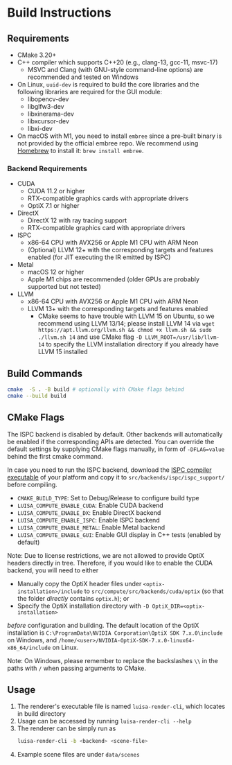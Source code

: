 # Build Instructions

## Requirements

- CMake 3.20+
- C++ compiler which supports C++20 (e.g., clang-13, gcc-11, msvc-17)
   - MSVC and Clang (with GNU-style command-line options) are recommended and tested on Windows
- On Linux, `uuid-dev` is required to build the core libraries and the following libraries are required for the GUI module:
   - libopencv-dev
   - libglfw3-dev
   - libxinerama-dev
   - libxcursor-dev
   - libxi-dev
- On macOS with M1, you need to install `embree` since a pre-built binary is not provided by the official embree repo. We recommend using [Homebrew](https://brew.sh/) to install it: `brew install embree`.


### Backend Requirements

- CUDA
    - CUDA 11.2 or higher
    - RTX-compatible graphics cards with appropriate drivers
    - OptiX 7.1 or higher
- DirectX
    - DirectX 12 with ray tracing support
    - RTX-compatible graphics card with appropriate drivers
- ISPC
    - x86-64 CPU with AVX256 or Apple M1 CPU with ARM Neon
    - (Optional) LLVM 12+ with the corresponding targets and features enabled (for JIT executing the IR emitted by ISPC)
- Metal
    - macOS 12 or higher
    - Apple M1 chips are recommended (older GPUs are probably supported but not tested)
- LLVM
    - x86-64 CPU with AVX256 or Apple M1 CPU with ARM Neon
    - LLVM 13+ with the corresponding targets and features enabled
      - CMake seems to have trouble with LLVM 15 on Ubuntu, so we recommend using LLVM 13/14; please install LLVM 14 via `wget https://apt.llvm.org/llvm.sh && chmod +x llvm.sh && sudo ./llvm.sh 14` and use CMake flag `-D LLVM_ROOT=/usr/lib/llvm-14` to specify the LLVM installation directory if you already have LLVM 15 installed

## Build Commands

```bash
cmake  -S . -B build # optionally with CMake flags behind
cmake --build build
```

## CMake Flags

The ISPC backend is disabled by default. Other backends will automatically be enabled if the corresponding APIs are detected. You can override the default settings by supplying CMake flags manually, in form of `-DFLAG=value` behind the first cmake command.

In case you need to run the ISPC backend, download the [ISPC compiler executable](https://ispc.github.io/downloads.html) of your platform and copy it to `src/backends/ispc/ispc_support/` before compiling.

- `CMAKE_BUILD_TYPE`: Set to Debug/Release to configure build type
- `LUISA_COMPUTE_ENABLE_CUDA`: Enable CUDA backend
- `LUISA_COMPUTE_ENABLE_DX`: Enable DirectX backend
- `LUISA_COMPUTE_ENABLE_ISPC`: Enable ISPC backend
- `LUISA_COMPUTE_ENABLE_METAL`: Enable Metal backend
- `LUISA_COMPUTE_ENABLE_GUI`: Enable GUI display in C++ tests (enabled by default)

Note: Due to license restrictions, we are not allowed to provide OptiX headers directly in tree.
Therefore, if you would like to enable the CUDA backend, you will need to either
- Manually copy the OptiX header files under `<optix-installation>/include` to `src/compute/src/backends/cuda/optix` (so that the folder *directly* contains `optix.h`); or
- Specify the OptiX installation directory with `-D OptiX_DIR=<optix-installation>`

*before* configuration and building. The default location of the OptiX installation is `C:\ProgramData\NVIDIA Corporation\OptiX SDK 7.x.0\include` on Windows, and `/home/<user>/NVIDIA-OptiX-SDK-7.x.0-linux64-x86_64/include` on Linux.

Note: On Windows, please remember to replace the backslashes `\\` in the paths with `/` when passing arguments to CMake.

## Usage

1. The renderer's executable file is named `luisa-render-cli`, which locates in build directory
2. Usage can be accessed by running `luisa-render-cli --help`
3. The renderer can be simply run as
    ```bash
    luisa-render-cli -b <backend> <scene-file>
    ```
4. Example scene files are under `data/scenes`

